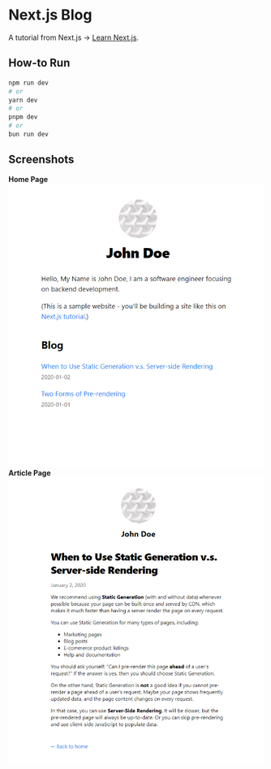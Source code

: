 # Next.js Blog

A tutorial from Next.js -> [Learn Next.js](https://nextjs.org/learn).

## How-to Run

```bash
npm run dev
# or
yarn dev
# or
pnpm dev
# or
bun run dev
```

## Screenshots

**Home Page**
![01_home_page](./screenshots/01_home_page.png "01_home_page")
**Article Page**
![02_article_page](./screenshots/02_article_page.png "02_article_page")
